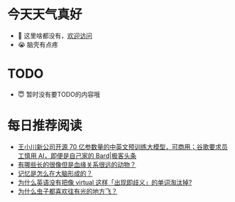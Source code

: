 # 今天天气真好
- 👋 这里啥都没有，[欢迎访问](https://zhangfeng-ola.github.io/)
- 😭 脑壳有点疼
<!---
- 👀 I’m interested in ...
- 🌱 I’m currently learning ...
- 💞️ I’m looking to collaborate on ...
- 📫 How to reach me ...
- 😇 I'm doing something ...

--->

# TODO 
- 😇 暂时没有要TODO的内容哦

<!---
zhangfeng-ola/zhangfeng-ola is a ✨ special ✨ repository because its `README.md` (this file) appears on your GitHub profile.
You can click the Preview link to take a look at your changes.
--->

# 每日推荐阅读
<!-- BLOG-POST-LIST:START -->
- [王小川新公司开源 70 亿参数量的中英文预训练大模型，可商用；谷歌要求员工慎用 AI，即便是自己家的 Bard|极客头条](https://blog.csdn.net/weixin_39786569/article/details/131240397)
- [有哪些长的很像但是血缘关系很远的动物？](https://daily.zhihu.com/story/9762632)
- [记忆是怎么在大脑形成的？](https://daily.zhihu.com/story/9762596)
- [为什么英语没有把像 virtual 这样「出现即歧义」的单词淘汰掉?](https://daily.zhihu.com/story/9762637)
- [为什么虫子都喜欢往有光的地方飞？](https://daily.zhihu.com/story/9762720)
<!-- BLOG-POST-LIST:END -->
